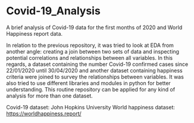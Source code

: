 # Covid-19_Analysis
A brief analysis of Covid-19 data for the first months of 2020 and World Happiness report data.

In relation to the previous repository, it was tried to look at EDA from another angle: creating a join between two sets of data and inspecting potential correlations and relationships between all variables. In this regards, a dataset containing the number Covid-19 confirmed cases since 22/01/2020 until 30/04/2020 and another dataset containing happiness criteria were joined to survey the relationships between variables. It was also tried to use different libraries and modules in python for better understanding. This routine repository can be applied for any kind of analysis for more than one dataset.

Covid-19 dataset: John Hopkins University
World happiness dataset: https://worldhappiness.report/
